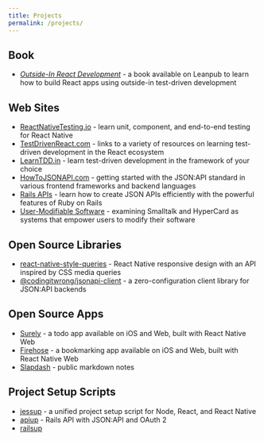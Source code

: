 ```yaml
---
title: Projects
permalink: /projects/
---
```


## Book

* [*Outside-In React Development*](https://leanpub.com/outside-in-react-development) - a book available on Leanpub to learn how to build React apps using outside-in test-driven development

## Web Sites

* [ReactNativeTesting.io](https://reactnativetesting.io) - learn unit, component, and end-to-end testing for React Native
* [TestDrivenReact.com](https://testdrivenreact.com) - links to a variety of resources on learning test-driven development in the React ecosystem
* [LearnTDD.in](https://learntdd.in) - learn test-driven development in the framework of your choice
* [HowToJSONAPI.com](https://howtojsonapi.com) - getting started with the JSON:API standard in various frontend frameworks and backend languages
* [Rails APIs](/railsapis/) - learn how to create JSON APIs efficiently with the powerful features of Ruby on Rails
* [User-Modifiable Software](https://usermodifiable.software/) - examining Smalltalk and HyperCard as systems that empower users to modify their software

## Open Source Libraries

* [react-native-style-queries](https://github.com/bignerdranch/BNR-react-native-style-queries) - React Native responsive design with an API inspired by CSS media queries
* [@codingitwrong/jsonapi-client](https://github.com/CodingItWrong/jsonapi-client/) - a zero-configuration client library for JSON:API backends

## Open Source Apps

* [Surely](https://github.com/CodingItWrong/surely-expo) - a todo app available on iOS and Web, built with React Native Web
* [Firehose](https://github.com/CodingItWrong/firehose-expo) - a bookmarking app available on iOS and Web, built with React Native Web
* [Slapdash](https://github.com/CodingItWrong/slapdash) - public markdown notes

## Project Setup Scripts

* [jessup](https://github.com/codingItWrong/jessup) - a unified project setup script for Node, React, and React Native
* [apiup](https://github.com/CodingItWrong/apiup) - Rails API with JSON:API and OAuth 2
* [railsup](https://github.com/CodingItWrong/rails-template)
